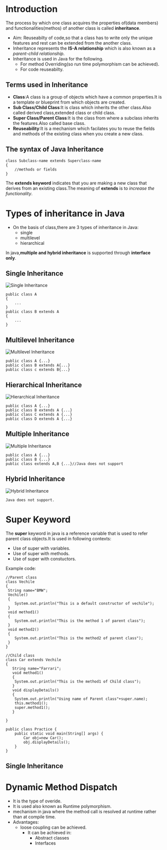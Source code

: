 # Introduction
The process by which one class acquires the properties of(data members) and functionalities(methos) of another class is called **inheritance**.
- Aim: Reuseabilty of code,so that a class has to write only the unique features and rest can be extended from the another class.
- Inheritance represents the **IS-A relationship** which is also known as a *parent-child relationship*.
- Inheritance is used in Java for the following.
  - For method Overriding(so run time polymorphism can be achieved).
  - For code reuseabilty.

## Terms used in Inheritance
- **Class**:A class is a group of objects which have a common properties.It is a template or blueprint from which objects are created.
- **Sub Class/Child Class**:It is class which inherits the other class.Also called derived class,extended class or child class.
- **Super Class/Parent Class**:It is the class from where a subclass inherits the features.Also called base class.
- **Reuseability**:It is a mechanism which facilates you to reuse the fields and methods of the existing class when you create a new class.

## The syntax of Java Inheritance
```
class Subclass-name extends Superclass-name
{
    //methods or fields
}
```

The **extends keyword** indicates  that you are making a new class that derives from an existing class.The meaning of **extends** is to *increase the functionality*.

# Types of inheritance in Java
- On the basis of class,there are 3 types of inheritance in Java:
  - single
  - multilevel
  - hierarchical

In java,**multiple and hybrid inheritance** is supported through **interface only**.

## Single Inheritance
![Single Inheritance](./Images/SingleInheritance.jpg)
```
public class A
{
    ...
}
public class B extends A
{
    ...
}
```

## Multilevel Inheritance
![Multilevel Inheritance](./Images/MultiLevelInheritance.jpg)
```
public class A {...}
public class B extends A{...}
public class c extends B{...}
```

## Hierarchical Inheritance
![Hierarchical Inheritance](./Images/HierarchicalInheritance.jpg)
```
public class A {...}
public class B extends A {...}
public class C extends A {...}
public class D extends A {...}
```

## Multiple Inheritance
![Multiple Inheritance](./Images/MultipleInheritance.jpg)
```
public class A {...}
public class B {...}
public class extends A,B {...}//Java does not support
```

## Hybrid Inheritance
![Hybrid Inheritance](./Images/HybridInheritance.jpg)
```
Java does not support.
```

# Super Keyword
The **super** keyword in java is a reference variable that is used to refer parent class objects.It is used in following contexts:
- Use of super with variables. 
- Use of super with methods.
- Use of super with constuctors.

Example code:
```
//Parent class
class Vechile
{
 String name="BMW";
 Vechile()
 {
    System.out.println("This is a default constructor of vechile");
 }
 void method1()
 {
    System.out.println("This is the method 1 of parent class");
 }
 void method2()
 {
    System.out.println("This is the method2 of parent class");
 }
}

//Child class
class Car extends Vechile
{
   String name="Farrari";
   void method1()
   {
    System.out.println("This is the method1 of Child class");
   }
   void displayDetails()
   {
    System.out.println("Using name of Parent class"+super.name);
    this.method1();
    super.method1();
   }

}

public class Practice {
    public static void main(String[] args) {
        Car obj=new Car();
        obj.displayDetails();
    }
}
```

## Single Inheritance 


# Dynamic Method Dispatch
- It is the type of overide.
- It is used also known as Runtime polymorphism.
- mechanism in java where the method call is resolved at runtime rather than at compile time.
- Advantages:
  - loose coupling can be achieved.
    - It can be achieved in:
      - Abstract classes
      - Interfaces
